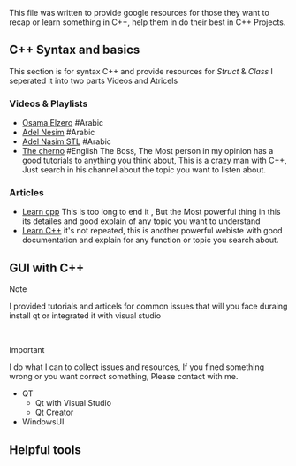 
This file was written to provide google resources for those they want to recap or learn something in C++, help them in do their best in C++ Projects.

## C++ Syntax and basics 
This section is for syntax C++ and provide resources for *Struct* & *Class* 
I seperated  it into two parts Videos and Atricels
### Videos & Playlists
- [Osama Elzero](https://www.youtube.com/playlist?list=PLDoPjvoNmBAwy-rS6WKudwVeb_x63EzgS) #Arabic
- [Adel Nesim](https://www.youtube.com/watch?v=z1FdInL8sjg&list=PLCInYL3l2AajFAiw4s1U4QbGszcQ-rAb3) #Arabic 
- [Adel Nasim STL](https://youtube.com/playlist?list=PLCInYL3l2AainAE4Xq2kdNGDfG0bys2xp&si=1yWrmyjphydjiqEJ) #Arabic 
- [The cherno](https://www.youtube.com/playlist?list=PLlrATfBNZ98dudnM48yfGUldqGD0S4FFb) #English 
	The Boss, The Most person in my opinion  has a good tutorials to anything you think about, This is a crazy man with C++, Just search in his channel about the topic you want to listen about.
	
### Articles
- [Learn cpp](https://www.learncpp.com/)
	This is too long to end it , But the Most powerful thing in this its detailes and good explain of any topic you want to understand
- [Learn C++](https://cplusplus.com/)
	it's not repeated, this is another powerful webiste with good documentation and explain for any function or topic you search about.
	
## GUI with C++
> [!NOTE]
> I provided tutorials and articels for common issues that will you face duraing install qt or integrated it with visual studio 
</br>

> [!IMPORTANT]
> I do what I can to collect issues and resources, If you fined something wrong or you want correct something, Please contact with me.

- QT
   - Qt with Visual Studio
   - Qt Creator
- WindowsUI
## Helpful tools

